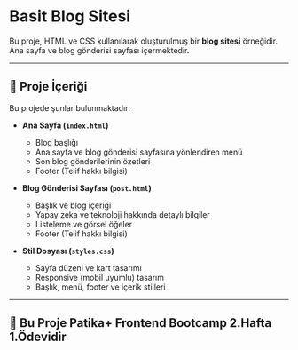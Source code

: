 # Basit Blog Sitesi 

Bu proje, HTML ve CSS kullanılarak oluşturulmuş bir **blog sitesi** örneğidir. Ana sayfa ve blog gönderisi sayfası içermektedir.  

---

## 📌 Proje İçeriği  

Bu projede şunlar bulunmaktadır:  

- **Ana Sayfa (`index.html`)**  
  - Blog başlığı  
  - Ana sayfa ve blog gönderisi sayfasına yönlendiren menü  
  - Son blog gönderilerinin özetleri  
  - Footer (Telif hakkı bilgisi)  

- **Blog Gönderisi Sayfası (`post.html`)**  
  - Başlık ve blog içeriği  
  - Yapay zeka ve teknoloji hakkında detaylı bilgiler  
  - Listeleme ve görsel öğeler  
  - Footer (Telif hakkı bilgisi)  

- **Stil Dosyası (`styles.css`)**  
  - Sayfa düzeni ve kart tasarımı  
  - Responsive (mobil uyumlu) tasarım  
  - Başlık, menü, footer ve içerik stilleri  

---

## 🚀 Bu Proje Patika+ Frontend Bootcamp 2.Hafta 1.Ödevidir

